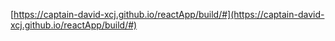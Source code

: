 [https://captain-david-xcj.github.io/reactApp/build/#](https://captain-david-xcj.github.io/reactApp/build/#)
